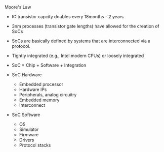 Moore's Law
- IC transistor capcity doubles every 18months - 2 years
- 3nm processes (transistor gate lengths) have allowed for the creation of SoCs

- SoCs are basically defined by systems that are interconnected via a protocol.
- Tightly integrated (e.g., Intel modern CPUs) or loosely integrated 

- SoC = Chip + Software + Integration

- SoC Hardware
	- Embedded processor
	- Hardware IPs
	- Peripherals, analog circuitry
	- Embedded memory
	- Interconnect
- SoC Software
	- OS
	- Simulator
	- Firmware
	- Drivers
	- Protocol stacks
 